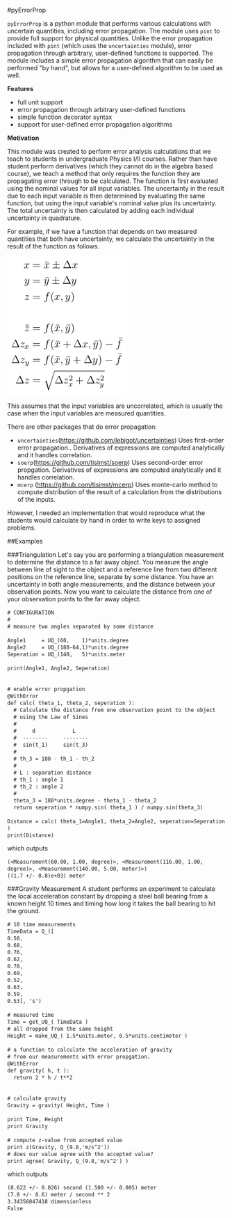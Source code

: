 #pyErrorProp

`pyErrorProp` is a python module that performs various calculations with uncertain quantities, including error propagation.
The module uses `pint` to provide full support for physical quantities. Unlike the error propagation included with `pint` (which uses
the `uncertainties` module), error propagation through arbitrary, user-defined functions is supported. The module includes a simple error propagation
algorithm that can easily be performed "by hand", but allows for a user-defined algorithm to be used as well.

**Features**

- full unit support
- error propagation through arbitrary user-defined functions
- simple function decorator syntax
- support for user-defined error propagation algorithms

**Motivation**

This module was created to perform error analysis calculations that we teach to students in undergraduate Physics I/II courses. Rather than have student perform derivatives (which they cannot do in the
algebra based course), we teach a method that only requires the function they are propagating
error through to be calculated. The function is first evaluated using the nominal values for all
input variables. The uncertainty in the result due to each input variable is then determined by
evaluating the same function, but using the input variable's nominal value plus its uncertainty.
The total uncertainty is then calculated by adding each individual uncertainty in quadrature.

For example, if we have a function that depends on two measured quantities that both have uncertainty,
we calculate the uncertainty in the result of the function as follows.

![alg](./doc/images/error_prop_algorithm.png)

This assumes that the input variables are uncorrelated, which is usually the
case when the input variables are measured quantities.

There are other packages that do error propagation:

- `uncertainties`(https://github.com/lebigot/uncertainties) Uses first-order error propagation..
  Derivatives of expressions are computed analytically and it handles correlation.
- `soerp`(https://github.com/tisimst/soerp) Uses second-order error propgation. 
  Derivatives of expressions are computed analytically and it handles correlation.
- `mcerp` (https://github.com/tisimst/mcerp) Uses monte-carlo method to compute distribution
  of the result of a calculation from the distributions of the inputs.

However, I needed an implementation that would
reproduce what the students would calculate by hand in order to write keys to assigned problems.

##Examples

###Triangulation
Let's say you are performing a triangulation measurement to determine the distance to a far away object. You measure the angle between line of sight to the object and a reference
line from two different positions on the reference line, separate by some distance. You have an uncertainty in both angle measurements, and the distance between your observation
points. Now you want to calculate the distance from one of your observation points to the far away object.

    # CONFIGURATION
    # 
    # measure two angles separated by some distance

    Angle1     = UQ_(60,    1)*units.degree
    Angle2     = UQ_(180-64,1)*units.degree
    Seperation = UQ_(140,   5)*units.meter

    print(Angle1, Angle2, Seperation)


    # enable error propgation 
    @WithError
    def calc( theta_1, theta_2, seperation ):
      # Calculate the distance from one observation point to the object
      # using the Law of Sines
      #
      #     d            L
      #  --------     --------
      #  sin(t_1)     sin(t_3)
      #
      # th_3 = 180 - th_1 - th_2
      #
      # L : separation distance
      # th_1 : angle 1
      # th_2 : angle 2
      #
      theta_3 = 180*units.degree - theta_1 - theta_2
      return seperation * numpy.sin( theta_1 ) / numpy.sin(theta_3)

    Distance = calc( theta_1=Angle1, theta_2=Angle2, seperation=Seperation )
    print(Distance)

which outputs

    (<Measurement(60.00, 1.00, degree)>, <Measurement(116.00, 1.00, degree)>, <Measurement(140.00, 5.00, meter)>)
    ((1.7 +/- 0.8)e+03) meter

###Gravity Measurement
A student performs an experiment to calculate the local acceleration constant by dropping a steel ball bearing from a known height 10 times and
timing how long it takes the ball bearing to hit the ground.

    # 10 time measurements
    TimeData = Q_([ 
    0.50,
    0.68,
    0.76,
    0.62,
    0.70,
    0.69,
    0.52,
    0.63,
    0.59,
    0.53], 's')

    # measured time
    Time = get_UQ_( TimeData )
    # all dropped from the same height
    Height = make_UQ_( 1.5*units.meter, 0.5*units.centimeter )

    # a function to calculate the acceleration of gravity
    # from our measurements with error propgation.
    @WithError
    def gravity( h, t ):
      return 2 * h / t**2


    # calculate gravity
    Gravity = gravity( Height, Time )

    print Time, Height
    print Gravity

    # compute z-value from accepted value
    print z(Gravity, Q_(9.8,'m/s^2'))
    # does our value agree with the accepted value?
    print agree( Gravity, Q_(9.8,'m/s^2') )

which outputs

    (0.622 +/- 0.026) second (1.500 +/- 0.005) meter
    (7.8 +/- 0.6) meter / second ** 2
    3.34356847418 dimensionless
    False

